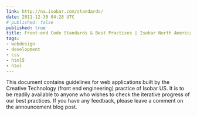 ```yaml
---
link: http://na.isobar.com/standards/
date: 2011-12-30 04:28 UTC
# published: false
published: true
title: Front-end Code Standards & Best Practices | Isobar North America
tags:
- webdesign
- development
- css
- html5
- html
---
```


This document contains guidelines for web applications built by the Creative Technology (front end engineering) practice of Isobar US. It is to be readily available to anyone who wishes to check the iterative progress of our best practices. If you have any feedback, please leave a comment on the announcement blog post.

